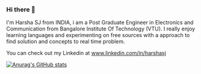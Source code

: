 ### Hi there 👋

I'm Harsha SJ from INDIA, i am a Post Graduate Engineer in Electronics and Communication from Bangalore Institute Of Technology (VTU). I really enjoy learning languages and experimenting on free sources with a approach to find solution and concepts to real time problem.  

You can check out my Linkedin at www.linkedin.com/in/harshasj 


[![Anurag's GitHub stats](https://github-readme-stats.vercel.app/api?username=Harsha131098)](https://github.com/anuraghazra/github-readme-stats)

